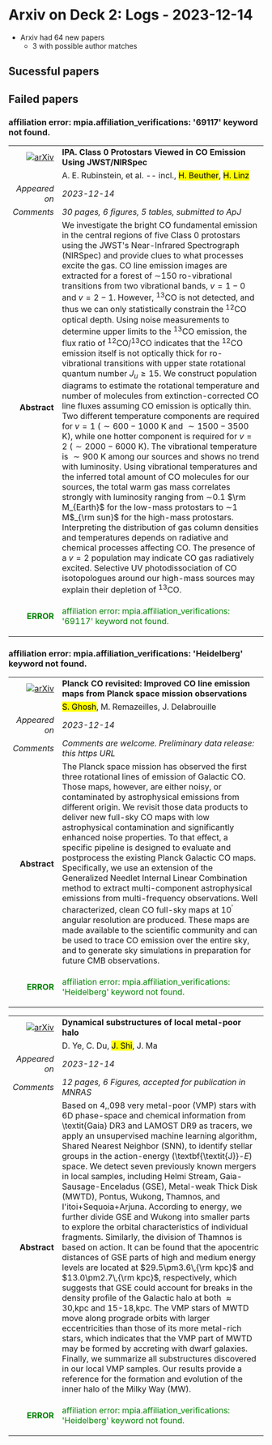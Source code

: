 # Arxiv on Deck 2: Logs - 2023-12-14

* Arxiv had 64 new papers
    * 3 with possible author matches

## Sucessful papers

## Failed papers

### affiliation error: mpia.affiliation_verifications: '69117' keyword not found. 


|||
|---:|:---|
| [![arXiv](https://img.shields.io/badge/arXiv-arXiv:2312.07807-b31b1b.svg)](https://arxiv.org/abs/arXiv:2312.07807) | **IPA. Class 0 Protostars Viewed in CO Emission Using JWST/NIRSpec**  |
|| A. E. Rubinstein, et al. -- incl., <mark>H. Beuther</mark>, <mark>H. Linz</mark> |
|*Appeared on*| *2023-12-14*|
|*Comments*| *30 pages, 6 figures, 5 tables, submitted to ApJ*|
|**Abstract**| We investigate the bright CO fundamental emission in the central regions of five Class 0 protostars using the JWST's Near-Infrared Spectrograph (NIRSpec) and provide clues to what processes excite the gas. CO line emission images are extracted for a forest of $\sim$150 ro-vibrational transitions from two vibrational bands, $v=1-0$ and $v=2-1$. However, ${}^{13}$CO is not detected, and thus we can only statistically constrain the ${}^{12}$CO optical depth. Using noise measurements to determine upper limits to the ${}^{13}$CO emission, the flux ratio of ${}^{12}$CO/${}^{13}$CO indicates that the ${}^{12}$CO emission itself is not optically thick for ro-vibrational transitions with upper state rotational quantum number $J_u \geq 15$. We construct population diagrams to estimate the rotational temperature and number of molecules from extinction-corrected CO line fluxes assuming CO emission is optically thin. Two different temperature components are required for $v=1$ ($\sim600-1000$ K and $\sim1500-3500$ K), while one hotter component is required for $v=2$ ($\sim2000-6000$ K). The vibrational temperature is $\sim 900$ K among our sources and shows no trend with luminosity. Using vibrational temperatures and the inferred total amount of CO molecules for our sources, the total warm gas mass correlates strongly with luminosity ranging from $\sim$0.1 $\rm M_{Earth}$ for the low-mass protostars to $\sim$1 M$_{\rm sun}$ for the high-mass protostars. Interpreting the distribution of gas column densities and temperatures depends on radiative and chemical processes affecting CO. The presence of a $v=2$ population may indicate CO gas radiatively excited. Selective UV photodissociation of CO isotopologues around our high-mass sources may explain their depletion of ${}^{13}$CO. |
|<p style="color:green"> **ERROR** </p>| <p style="color:green">affiliation error: mpia.affiliation_verifications: '69117' keyword not found.</p> |

### affiliation error: mpia.affiliation_verifications: 'Heidelberg' keyword not found. 


|||
|---:|:---|
| [![arXiv](https://img.shields.io/badge/arXiv-arXiv:2312.07816-b31b1b.svg)](https://arxiv.org/abs/arXiv:2312.07816) | **Planck CO revisited: Improved CO line emission maps from Planck space  mission observations**  |
|| <mark>S. Ghosh</mark>, M. Remazeilles, J. Delabrouille |
|*Appeared on*| *2023-12-14*|
|*Comments*| *Comments are welcome. Preliminary data release: this https URL*|
|**Abstract**| The Planck space mission has observed the first three rotational lines of emission of Galactic CO. Those maps, however, are either noisy, or contaminated by astrophysical emissions from different origin. We revisit those data products to deliver new full-sky CO maps with low astrophysical contamination and significantly enhanced noise properties. To that effect, a specific pipeline is designed to evaluate and postprocess the existing Planck Galactic CO maps. Specifically, we use an extension of the Generalized Needlet Internal Linear Combination method to extract multi-component astrophysical emissions from multi-frequency observations. Well characterized, clean CO full-sky maps at $10^\prime$ angular resolution are produced. These maps are made available to the scientific community and can be used to trace CO emission over the entire sky, and to generate sky simulations in preparation for future CMB observations. |
|<p style="color:green"> **ERROR** </p>| <p style="color:green">affiliation error: mpia.affiliation_verifications: 'Heidelberg' keyword not found.</p> |


|||
|---:|:---|
| [![arXiv](https://img.shields.io/badge/arXiv-arXiv:2312.07825-b31b1b.svg)](https://arxiv.org/abs/arXiv:2312.07825) | **Dynamical substructures of local metal-poor halo**  |
|| D. Ye, C. Du, <mark>J. Shi</mark>, J. Ma |
|*Appeared on*| *2023-12-14*|
|*Comments*| *12 pages, 6 Figures, accepted for publication in MNRAS*|
|**Abstract**| Based on 4,\,098 very metal-poor (VMP) stars with 6D phase-space and chemical information from \textit{Gaia} DR3 and LAMOST DR9 as tracers, we apply an unsupervised machine learning algorithm, Shared Nearest Neighbor (SNN), to identify stellar groups in the action-energy (\textbf{\textit{J}}-$E$) space. We detect seven previously known mergers in local samples, including Helmi Stream, Gaia-Sausage-Enceladus (GSE), Metal-weak Thick Disk (MWTD), Pontus, Wukong, Thamnos, and I'itoi+Sequoia+Arjuna. According to energy, we further divide GSE and Wukong into smaller parts to explore the orbital characteristics of individual fragments. Similarly, the division of Thamnos is based on action. It can be found that the apocentric distances of GSE parts of high and medium energy levels are located at $29.5\pm3.6\,{\rm kpc}$ and $13.0\pm2.7\,{\rm kpc}$, respectively, which suggests that GSE could account for breaks in the density profile of the Galactic halo at both $\approx30$\,kpc and $15\text{-}18$\,kpc. The VMP stars of MWTD move along prograde orbits with larger eccentricities than those of its more metal-rich stars, which indicates that the VMP part of MWTD may be formed by accreting with dwarf galaxies. Finally, we summarize all substructures discovered in our local VMP samples. Our results provide a reference for the formation and evolution of the inner halo of the Milky Way (MW). |
|<p style="color:green"> **ERROR** </p>| <p style="color:green">affiliation error: mpia.affiliation_verifications: 'Heidelberg' keyword not found.</p> |

